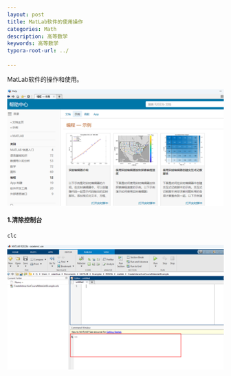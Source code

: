 ```yaml
---
layout: post
title: MatLab软件的使用操作
categories: Math
description: 高等数学
keywords: 高等数学
typora-root-url: ../

---
```


MatLab软件的操作和使用。

![image-20231125163442559](/images/posts/image-20231125163442559.png)

#### 1.清除控制台

```shell
clc
```

![image-20231125163523074](/images/posts/image-20231125163523074.png)
